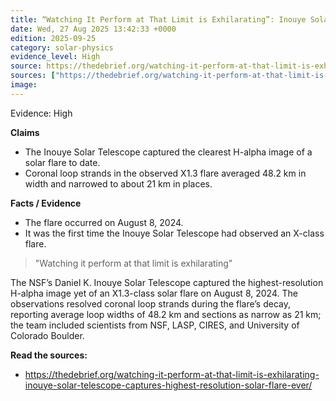 ```yaml
---
title: “Watching It Perform at That Limit is Exhilarating”: Inouye Solar Telescope Captures Highest Resolution Solar Flare Ever
date: Wed, 27 Aug 2025 13:42:33 +0000
edition: 2025-09-25
category: solar-physics
evidence_level: High
source: https://thedebrief.org/watching-it-perform-at-that-limit-is-exhilarating-inouye-solar-telescope-captures-highest-resolution-solar-flare-ever/
sources: ["https://thedebrief.org/watching-it-perform-at-that-limit-is-exhilarating-inouye-solar-telescope-captures-highest-resolution-solar-flare-ever/"]
image: 
---
```


<span class="badge">Evidence: High</span>

**Claims**
- The Inouye Solar Telescope captured the clearest H-alpha image of a solar flare to date.
- Coronal loop strands in the observed X1.3 flare averaged 48.2 km in width and narrowed to about 21 km in places.

**Facts / Evidence**
- The flare occurred on August 8, 2024.
- It was the first time the Inouye Solar Telescope had observed an X-class flare.

> "Watching it perform at that limit is exhilarating"

The NSF’s Daniel K. Inouye Solar Telescope captured the highest-resolution H-alpha image yet of an X1.3-class solar flare on August 8, 2024. The observations resolved coronal loop strands during the flare’s decay, reporting average loop widths of 48.2 km and sections as narrow as 21 km; the team included scientists from NSF, LASP, CIRES, and University of Colorado Boulder.

**Read the sources:**  
- https://thedebrief.org/watching-it-perform-at-that-limit-is-exhilarating-inouye-solar-telescope-captures-highest-resolution-solar-flare-ever/
